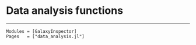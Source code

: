 # Data analysis functions

---

```@autodocs
Modules = [GalaxyInspector]
Pages   = ["data_analysis.jl"]
```
